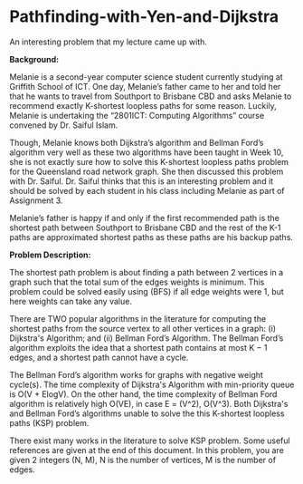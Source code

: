 # Pathfinding-with-Yen-and-Dijkstra

An interesting problem that my lecture came up with.

**Background:**

Melanie is a second-year computer science student currently studying at Griffith School of ICT. One day, Melanie’s father came to her and told her that he wants to travel from Southport to Brisbane CBD and asks Melanie to recommend exactly K-shortest loopless paths for some reason. Luckily, Melanie is undertaking the “2801ICT: Computing Algorithms” course convened by Dr. Saiful Islam. 

Though, Melanie knows both Dijkstra’s algorithm and Bellman Ford’s algorithm very well as these two algorithms have been taught in Week 10, she is not exactly sure how to solve this K-shortest loopless paths problem for the Queensland road network graph. She then discussed this problem with Dr. Saiful. Dr. Saiful thinks that this is an interesting problem and it should be solved by each student in his class including Melanie as part of Assignment 3. 

Melanie’s father is happy if and only if the first recommended path is the shortest path between Southport to Brisbane CBD and the rest of the K-1 paths are approximated shortest paths as these paths are his backup paths.  

**Problem Description:**

The shortest path problem is about finding a path between 2 vertices in a graph such that the total sum of the edges weights is minimum. This problem could be solved easily using (BFS) if all edge weights were 1, but here weights can take any value. 

There are TWO popular algorithms in the literature for computing the shortest paths from the source vertex to all other vertices in a graph: (i) Dijkstra's Algorithm; and (ii) Bellman Ford’s Algorithm. The Bellman Ford’s algorithm exploits the idea that a shortest path contains at most K − 1 edges, and a shortest path cannot have a cycle.

The Bellman Ford’s algorithm works for graphs with negative weight cycle(s). The time complexity of Dijkstra's Algorithm with min-priority queue is O(V + ElogV). On the other hand, the time complexity of Bellman Ford algorithm is relatively high O(VE), in case E = (V^2), O(V^3). Both Dijkstra's and Bellman Ford’s algorithms unable to solve the this K-shortest loopless paths (KSP) problem. 

There exist many works in the literature to solve KSP problem. Some useful references are given at the end of this document. In this problem, you are given 2 integers (N, M), N is the number of vertices, M is the number of edges. 
